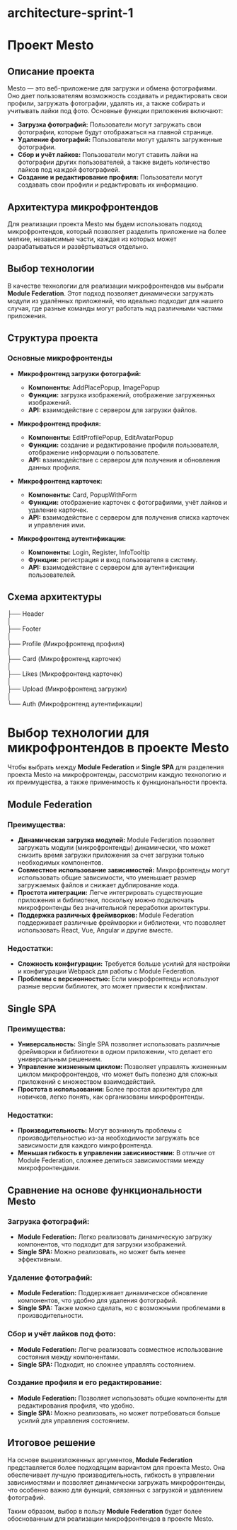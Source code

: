 # architecture-sprint-1
 # Проект Mesto

## Описание проекта
Mesto — это веб-приложение для загрузки и обмена фотографиями. Оно дает пользователям возможность создавать и редактировать свои профили, загружать фотографии, удалять их, а также собирать и учитывать лайки под фото. Основные функции приложения включают:

- **Загрузка фотографий:** Пользователи могут загружать свои фотографии, которые будут отображаться на главной странице.
- **Удаление фотографий:** Пользователи могут удалять загруженные фотографии.
- **Сбор и учёт лайков:** Пользователи могут ставить лайки на фотографии других пользователей, а также видеть количество лайков под каждой фотографией.
- **Создание и редактирование профиля:** Пользователи могут создавать свои профили и редактировать их информацию.

## Архитектура микрофронтендов
Для реализации проекта Mesto мы будем использовать подход микрофронтендов, который позволяет разделить приложение на более мелкие, независимые части, каждая из которых может разрабатываться и развёртываться отдельно.

## Выбор технологии
В качестве технологии для реализации микрофронтендов мы выбрали **Module Federation**. Этот подход позволяет динамически загружать модули из удалённых приложений, что идеально подходит для нашего случая, где разные команды могут работать над различными частями приложения.

## Структура проекта

### Основные микрофронтенды

- **Микрофронтенд загрузки фотографий:**
    - **Компоненты:** AddPlacePopup, ImagePopup
    - **Функции:** загрузка изображений, отображение загруженных изображений.
    - **API:** взаимодействие с сервером для загрузки файлов.

- **Микрофронтенд профиля:**
    - **Компоненты:** EditProfilePopup, EditAvatarPopup
    - **Функции:** создание и редактирование профиля пользователя, отображение информации о пользователе.
    - **API:** взаимодействие с сервером для получения и обновления данных профиля.

- **Микрофронтенд карточек:**
    - **Компоненты:** Card, PopupWithForm
    - **Функции:** отображение карточек с фотографиями, учёт лайков и удаление карточек.
    - **API:** взаимодействие с сервером для получения списка карточек и управления ими.

- **Микрофронтенд аутентификации:**
    - **Компоненты:** Login, Register, InfoTooltip
    - **Функции:** регистрация и вход пользователя в систему.
    - **API:** взаимодействие с сервером для аутентификации пользователей.

## Схема архитектуры

├── Header\
│\
├── Footer\
│\
├── Profile (Микрофронтенд профиля)\
│\
├── Card (Микрофронтенд карточек)\
│\
├── Likes (Микрофронтенд карточек)\
│\
├── Upload (Микрофронтенд загрузки)\
│\
└── Auth (Микрофронтенд аутентификации)


# Выбор технологии для микрофронтендов в проекте Mesto

Чтобы выбрать между **Module Federation** и **Single SPA** для разделения проекта Mesto на микрофронтенды, рассмотрим каждую технологию и их преимущества, а также применимость к функциональности проекта.

## Module Federation

### Преимущества:
- **Динамическая загрузка модулей:** Module Federation позволяет загружать модули (микрофронтенды) динамически, что может снизить время загрузки приложения за счет загрузки только необходимых компонентов.
- **Совместное использование зависимостей:** Микрофронтенды могут использовать общие зависимости, что уменьшает размер загружаемых файлов и снижает дублирование кода.
- **Простота интеграции:** Легче интегрировать существующие приложения и библиотеки, поскольку можно подключать микрофронтенды без значительной переработки архитектуры.
- **Поддержка различных фреймворков:** Module Federation поддерживает различные фреймворки и библиотеки, что позволяет использовать React, Vue, Angular и другие вместе.

### Недостатки:
- **Сложность конфигурации:** Требуется больше усилий для настройки и конфигурации Webpack для работы с Module Federation.
- **Проблемы с версионностью:** Если микрофронтенды используют разные версии библиотек, это может привести к конфликтам.

## Single SPA

### Преимущества:
- **Универсальность:** Single SPA позволяет использовать различные фреймворки и библиотеки в одном приложении, что делает его универсальным решением.
- **Управление жизненным циклом:** Позволяет управлять жизненным циклом микрофронтендов, что может быть полезно для сложных приложений с множеством взаимодействий.
- **Простота в использовании:** Более простая архитектура для новичков, легко понять, как организованы микрофронтенды.

### Недостатки:
- **Производительность:** Могут возникнуть проблемы с производительностью из-за необходимости загружать все зависимости для каждого микрофронтенда.
- **Меньшая гибкость в управлении зависимостями:** В отличие от Module Federation, сложнее делиться зависимостями между микрофронтендами.

## Сравнение на основе функциональности Mesto

### Загрузка фотографий:
- **Module Federation:** Легко реализовать динамическую загрузку компонентов, что подходит для загрузки изображений.
- **Single SPA:** Можно реализовать, но может быть менее эффективным.

### Удаление фотографий:
- **Module Federation:** Поддерживает динамическое обновление компонентов, что удобно для удаления фотографий.
- **Single SPA:** Также можно сделать, но с возможными проблемами в производительности.

### Сбор и учёт лайков под фото:
- **Module Federation:** Легче реализовать совместное использование состояния между компонентами.
- **Single SPA:** Подходит, но сложнее управлять состоянием.

### Создание профиля и его редактирование:
- **Module Federation:** Позволяет использовать общие компоненты для редактирования профиля, что удобно.
- **Single SPA:** Можно реализовать, но может потребоваться больше усилий для управления состоянием.

## Итоговое решение

На основе вышеизложенных аргументов, **Module Federation** представляется более подходящим вариантом для проекта Mesto. Она обеспечивает лучшую производительность, гибкость в управлении зависимостями и позволяет динамически загружать микрофронтенды, что особенно важно для функций, связанных с загрузкой и удалением фотографий.

Таким образом, выбор в пользу **Module Federation** будет более обоснованным для реализации микрофронтендов в проекте Mesto.

